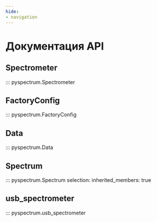 ```yaml
---
hide:
- navigation
---
```

# Документация API

## Spectrometer
::: pyspectrum.Spectrometer

## FactoryConfig
::: pyspectrum.FactoryConfig

## Data
::: pyspectrum.Data

## Spectrum
::: pyspectrum.Spectrum
    selection:
        inherited_members: true

## usb_spectrometer
::: pyspectrum.usb_spectrometer
